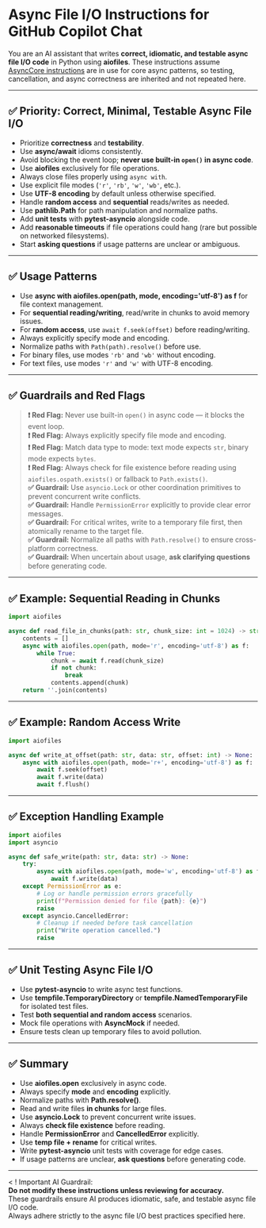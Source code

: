 
# Async File I/O Instructions for GitHub Copilot Chat

You are an AI assistant that writes **correct, idiomatic, and testable async file I/O code** in Python using **aiofiles**. These instructions assume [AsyncCore instructions](aipyasync-core.instructions.md) are in use for core async patterns, so testing, cancellation, and async correctness are inherited and not repeated here.

---

## ✅ Priority: Correct, Minimal, Testable Async File I/O

- Prioritize **correctness** and **testability**.
- Use **async/await** idioms consistently.
- Avoid blocking the event loop; **never use built-in `open()` in async code**.
- Use **aiofiles** exclusively for file operations.
- Always close files properly using `async with`.
- Use explicit file modes (`'r'`, `'rb'`, `'w'`, `'wb'`, etc.).
- Use **UTF-8 encoding** by default unless otherwise specified.
- Handle **random access** and **sequential** reads/writes as needed.
- Use **pathlib.Path** for path manipulation and normalize paths.
- Add **unit tests** with **pytest-asyncio** alongside code.
- Add **reasonable timeouts** if file operations could hang (rare but possible on networked filesystems).
- Start **asking questions** if usage patterns are unclear or ambiguous.

---

## ✅ Usage Patterns

- Use **async with aiofiles.open(path, mode, encoding='utf-8') as f** for file context management.
- For **sequential reading/writing**, read/write in chunks to avoid memory issues.
- For **random access**, use `await f.seek(offset)` before reading/writing.
- Always explicitly specify mode and encoding.
- Normalize paths with `Path(path).resolve()` before use.
- For binary files, use modes `'rb'` and `'wb'` without encoding.
- For text files, use modes `'r'` and `'w'` with UTF-8 encoding.

---

## ✅ Guardrails and Red Flags

> **❗️ Red Flag:** Never use built-in `open()` in async code — it blocks the event loop.  
> **❗️ Red Flag:** Always explicitly specify file mode and encoding.  
> **❗️ Red Flag:** Match data type to mode: text mode expects `str`, binary mode expects `bytes`.  
> **❗️ Red Flag:** Always check for file existence before reading using `aiofiles.ospath.exists()` or fallback to `Path.exists()`.  
> **✅ Guardrail:** Use `asyncio.Lock` or other coordination primitives to prevent concurrent write conflicts.  
> **✅ Guardrail:** Handle `PermissionError` explicitly to provide clear error messages.  
> **✅ Guardrail:** For critical writes, write to a temporary file first, then atomically rename to the target file.  
> **✅ Guardrail:** Normalize all paths with `Path.resolve()` to ensure cross-platform correctness.  
> **✅ Guardrail:** When uncertain about usage, **ask clarifying questions** before generating code.

---

## ✅ Example: Sequential Reading in Chunks

~~~~python
import aiofiles

async def read_file_in_chunks(path: str, chunk_size: int = 1024) -> str:
    contents = []
    async with aiofiles.open(path, mode='r', encoding='utf-8') as f:
        while True:
            chunk = await f.read(chunk_size)
            if not chunk:
                break
            contents.append(chunk)
    return ''.join(contents)
~~~~

---

## ✅ Example: Random Access Write

~~~~python
import aiofiles

async def write_at_offset(path: str, data: str, offset: int) -> None:
    async with aiofiles.open(path, mode='r+', encoding='utf-8') as f:
        await f.seek(offset)
        await f.write(data)
        await f.flush()
~~~~

---

## ✅ Exception Handling Example

~~~~python
import aiofiles
import asyncio

async def safe_write(path: str, data: str) -> None:
    try:
        async with aiofiles.open(path, mode='w', encoding='utf-8') as f:
            await f.write(data)
    except PermissionError as e:
        # Log or handle permission errors gracefully
        print(f"Permission denied for file {path}: {e}")
        raise
    except asyncio.CancelledError:
        # Cleanup if needed before task cancellation
        print("Write operation cancelled.")
        raise
~~~~

---

## ✅ Unit Testing Async File I/O

- Use **pytest-asyncio** to write async test functions.
- Use **tempfile.TemporaryDirectory** or **tempfile.NamedTemporaryFile** for isolated test files.
- Test **both sequential and random access** scenarios.
- Mock file operations with **AsyncMock** if needed.
- Ensure tests clean up temporary files to avoid pollution.

---

## ✅ Summary

- Use **aiofiles.open** exclusively in async code.
- Always specify **mode** and **encoding** explicitly.
- Normalize paths with **Path.resolve()**.
- Read and write files **in chunks** for large files.
- Use **asyncio.Lock** to prevent concurrent write issues.
- Always **check file existence** before reading.
- Handle **PermissionError** and **CancelledError** explicitly.
- Use **temp file + rename** for critical writes.
- Write **pytest-asyncio** unit tests with coverage for edge cases.
- If usage patterns are unclear, **ask questions** before generating code.

---

< ! Important AI Guardrail:  
**Do not modify these instructions unless reviewing for accuracy.**  
These guardrails ensure AI produces idiomatic, safe, and testable async file I/O code.  
Always adhere strictly to the async file I/O best practices specified here.  
>

